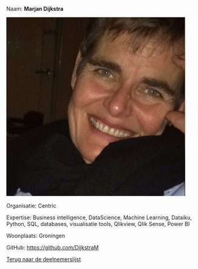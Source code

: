 Naam: **Marjan Dijkstra**   

![Marjan Dijkstra](../images/marjan-dijkstra.jpg) 

Organisatie: Centric 

Expertise: Business intelligence, DataScience, Machine Learning, Dataiku, Python, SQL, databases, visualisatie tools, Qlikview, Qlik Sense, Power BI

Woonplaats: Groningen

GitHub: https://github.com/DijkstraM
    
[Terug naar de deelnemerslijst](../README.md)